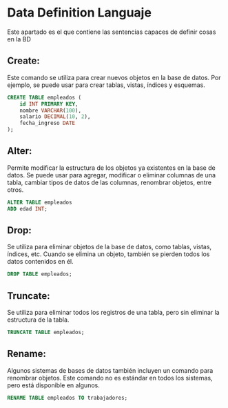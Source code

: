 # Data Definition Languaje

Este apartado es el que contiene las sentencias capaces de definir cosas en la BD

## Create:

Este comando se utiliza para crear nuevos objetos en la base de datos. Por ejemplo, se puede usar para crear tablas, vistas, índices y esquemas.

```sql
CREATE TABLE empleados (
    id INT PRIMARY KEY,
    nombre VARCHAR(100),
    salario DECIMAL(10, 2),
    fecha_ingreso DATE
);
```
## Alter:

Permite modificar la estructura de los objetos ya existentes en la base de datos. Se puede usar para agregar, modificar o eliminar columnas de una tabla, cambiar tipos de datos de las columnas, renombrar objetos, entre otros.

```sql
ALTER TABLE empleados
ADD edad INT;
````

## Drop:

Se utiliza para eliminar objetos de la base de datos, como tablas, vistas, índices, etc. Cuando se elimina un objeto, también se pierden todos los datos contenidos en él.

```sql
DROP TABLE empleados;
```

## Truncate:

Se utiliza para eliminar todos los registros de una tabla, pero sin eliminar la estructura de la tabla.

```sql
TRUNCATE TABLE empleados;
```

## Rename:

Algunos sistemas de bases de datos también incluyen un comando para renombrar objetos. Este comando no es estándar en todos los sistemas, pero está disponible en algunos.

```sql
RENAME TABLE empleados TO trabajadores;
```
